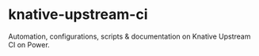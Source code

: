 # knative-upstream-ci
Automation, configurations, scripts &amp; documentation on Knative Upstream CI on Power.
